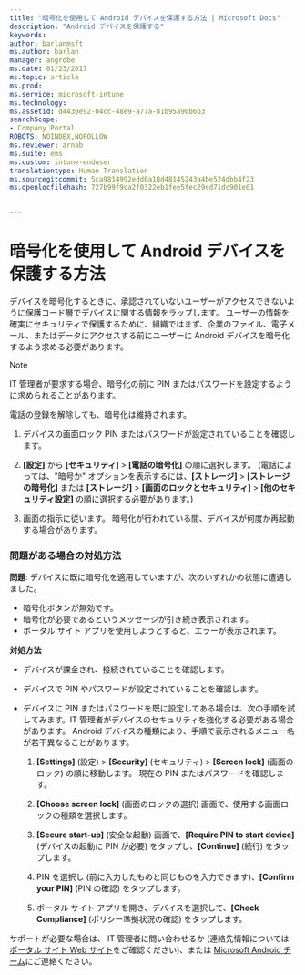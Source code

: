 ```yaml
---
title: "暗号化を使用して Android デバイスを保護する方法 | Microsoft Docs"
description: "Android デバイスを保護する"
keywords: 
author: barlanmsft
ms.author: barlan
manager: angrobe
ms.date: 01/23/2017
ms.topic: article
ms.prod: 
ms.service: microsoft-intune
ms.technology: 
ms.assetid: d4430e92-04cc-48e9-a77a-81b95a90b6b3
searchScope:
- Company Portal
ROBOTS: NOINDEX,NOFOLLOW
ms.reviewer: arnab
ms.suite: ems
ms.custom: intune-enduser
translationtype: Human Translation
ms.sourcegitcommit: 5ca9814992edd0a18d48145243a4be524dbb4f23
ms.openlocfilehash: 727b99f9ca2f0322eb1fee5fec29cd71dc901e01


---
```



# <a name="how-to-protect-your-android-device-using-encryption"></a>暗号化を使用して Android デバイスを保護する方法

デバイスを暗号化するときに、承認されていないユーザーがアクセスできないように保護コード層でデバイスに関する情報をラップします。 ユーザーの情報を確実にセキュリティで保護するために、組織ではまず、企業のファイル、電子メール、またはデータにアクセスする前にユーザーに Android デバイスを暗号化するよう求める必要があります。

> [!Note]
> IT 管理者が要求する場合、暗号化の前に PIN またはパスワードを設定するように求められることがあります。

電話の登録を解除しても、暗号化は維持されます。

1.  デバイスの画面ロック PIN またはパスワードが設定されていることを確認します。

2.  **[設定]** から **[セキュリティ]** &gt; **[電話の暗号化]** の順に選択します。
    (電話によっては、"暗号か" オプションを表示するには、**[ストレージ]** &gt; **[ストレージの暗号化]** または **[ストレージ]** &gt; **[画面のロックとセキュリティ]** &gt; **[他のセキュリティ設定]** の順に選択する必要があります。)

3.  画面の指示に従います。 暗号化が行われている間、デバイスが何度か再起動する場合があります。

### <a name="what-to-do-if-you-have-issues"></a>問題がある場合の対処方法
**問題**: デバイスに既に暗号化を適用していますが、次のいずれかの状態に遭遇しました。

- 暗号化ボタンが無効です。
- 暗号化が必要であるというメッセージが引き続き表示されます。
- ポータル サイト アプリを使用しようとすると、エラーが表示されます。

**対処方法**

- デバイスが課金され、接続されていることを確認します。
- デバイスで PIN やパスワードが設定されていることを確認します。
- デバイスに PIN またはパスワードを既に設定してある場合は、次の手順を試してみます。IT 管理者がデバイスのセキュリティを強化する必要がある場合があります。 Android デバイスの種類により、手順で表示されるメニュー名が若干異なることがあります。

    1. **[Settings]** (設定) > **[Security]** (セキュリティ) > **[Screen lock]** (画面のロック) の順に移動します。 現在の PIN またはパスワードを確認します。

    2. **[Choose screen lock]** (画面のロックの選択) 画面で、使用する画面ロックの種類を選択します。

    3. **[Secure start-up]** (安全な起動) 画面で、**[Require PIN to start device]** (デバイスの起動に PIN が必要) をタップし、**[Continue]** (続行) をタップします。

    4. PIN を選択し (前に入力したものと同じものを入力できます)、**[Confirm your PIN]** (PIN の確認) をタップします。

    5. ポータル サイト アプリを開き、デバイスを選択して、**[Check Compliance]** (ポリシー準拠状況の確認) をタップします。

サポートが必要な場合は、 IT 管理者に問い合わせるか (連絡先情報については[ポータル サイト Web サイト](http://portal.manage.microsoft.com)をご確認ください)、または [Microsoft Android チーム](mailto:wintunedroidfbk@microsoft.com)にご連絡ください。



<!--HONumber=Jan17_HO5-->



